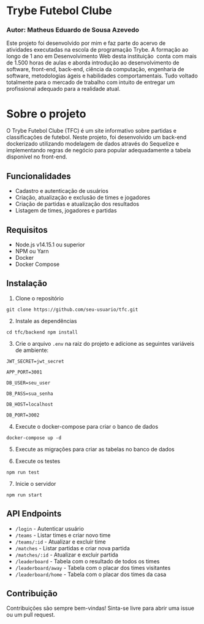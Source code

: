 # Trybe Futebol Clube
### Autor: Matheus Eduardo de Sousa Azevedo

Este projeto foi desenvolvido por mim e faz parte do acervo de atividades executadas na escola de programação Trybe. A formação ao longo de 1 ano em Desenvolvimento Web desta instituição  conta com mais de 1.500 horas de aulas e aborda introdução ao desenvolvimento de software, front-end, back-end, ciência da computação, engenharia de software, metodologias ágeis e habilidades comportamentais. Tudo voltado totalmente para o mercado de trabalho com intuito de entregar um profissional adequado para a realidade atual. 

# Sobre o projeto

O Trybe Futebol Clube (TFC) é um site informativo sobre partidas e classificações de futebol. Neste projeto, foi desenvolvido um back-end dockerizado utilizando modelagem de dados através do Sequelize e implementando regras de negócio para popular adequadamente a tabela disponível no front-end.

## Funcionalidades

-   Cadastro e autenticação de usuários
-   Criação, atualização e exclusão de times e jogadores
-   Criação de partidas e atualização dos resultados
-   Listagem de times, jogadores e partidas

## Requisitos

-   Node.js v14.15.1 ou superior
-   NPM ou Yarn
-   Docker
-   Docker Compose

## Instalação

1.  Clone o repositório

`git clone https://github.com/seu-usuario/tfc.git` 

2.  Instale as dependências

`cd tfc/backend
npm install` 

3.  Crie o arquivo `.env` na raiz do projeto e adicione as seguintes variáveis de ambiente:

`JWT_SECRET=jwt_secret` 

`APP_PORT=3001` 

`DB_USER=seu_user` 

`DB_PASS=sua_senha` 

`DB_HOST=localhost` 

`DB_PORT=3002` 

4.  Execute o docker-compose para criar o banco de dados

`docker-compose up -d` 

5.  Execute as migrações para criar as tabelas no banco de dados

6.  Execute os testes

`npm run test` 

7.  Inicie o servidor

`npm run start` 

## API Endpoints

-   `/login` - Autenticar usuário
-   `/teams` - Listar times e criar novo time
-   `/teams/:id` - Atualizar e excluir time
-   `/matches` - Listar partidas e criar nova partida
-   `/matches/:id` - Atualizar e excluir partida
-   `/leaderboard` - Tabela com o resultado de todos os times
-   `/leaderboard/away` - Tabela com o placar dos times visitantes
-   `/leaderboard/home` - Tabela com o placar dos times da casa

## Contribuição

Contribuições são sempre bem-vindas! Sinta-se livre para abrir uma issue ou um pull request.
